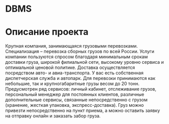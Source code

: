 # DBMS

# Описание проекта
Крупная компания, занимающаяся грузовыми перевозками. Специализация – перевозка сборных грузов по всей России. Услуги компании пользуются спросом благодаря минимальным срокам доставки груза, широкой филиальной сети, высокому уровню сервиса и оптимальной ценовой политике. Доставка осуществляется посредством авто- и авиа-транспорта. У вас есть собственная диспетчерская служба и автопарк. Для перевозки принимаются как небольшие, так и крупногабаритные грузы весом до 20 тонн. Предусмотрен ряд сервисов: личный кабинет, отслеживание грузов, персональный менеджер для постоянных клиентов, различные дополнительные сервисы, связанные непосредственно с грузом (хранение, жесткая упаковка, экспресс-доставка). Груз можно привезти непосредственно на пункт приема, а можно оставить заявку на отправку онлайн и заказать забор груза.
